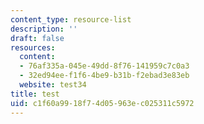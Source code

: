 ```yaml
---
content_type: resource-list
description: ''
draft: false
resources:
  content:
  - 76af335a-045e-49dd-8f76-141959c7c0a3
  - 32ed94ee-f1f6-4be9-b31b-f2ebad3e83eb
  website: test34
title: test
uid: c1f60a99-18f7-4d05-963e-c025311c5972
---
```

